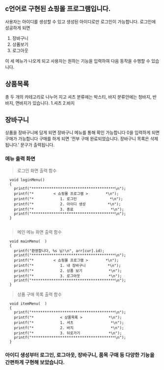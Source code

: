 ## c언어로 구현된 쇼핑몰 프로그램입니다.
사용자는 아이디를 생성할 수 있고 생성된 아이디로만 로그인이 가능합니다. 
로그인에 성공하게 되면 




1. 장바구니
2. 상품보기
3. 로그아웃 




이 세 메뉴가 나오게 되고 사용자는 원하는 기능을 입력하여 다음 동작을 수행할 수 있습니다.



## 상품목록
총 두 개의 카테고리로 나누어 지고 셔츠 분류에는 박스티, 바지 분류안에는 청바지, 반바지, 면바지가 있습니다. 
1.셔츠
2.바지



## 장바구니
상품을 장바구니에 담게 되면 장바구니 메뉴를 통해 확인 가능합니다
0을 입력하게 되면 구매가 가능합니다
구매를 하게 되면 '전부 구매 완료되었습니다. 장바구니 목록은 삭제됩니다.' 문구가 출력됩니다.

### 메뉴 출력 화면
  > 로그인 화면 출력 함수
  ```
    void loginMenu()
    {
      printf("**************************************\n");
      printf("*         < 쇼핑몰 프로그램 >        *\n");
      printf("*            1. 로그인               *\n");
      printf("*            2. 아이디 생성          *\n");
      printf("*            3. 종료                 *\n");
      printf("**************************************\n");
    }
    
  ```  
  
  
  > 메인 메뉴 화면 출력 함수
  ```
    void mainMenu(  )
    {
      printf("환영합니다, %s 님!\n", arr[cur].id);
      printf("**************************************\n");
      printf("*         < 쇼핑몰 프로그램 >        *\n");
      printf("*            1. 내 장바구니          *\n");
      printf("*            2. 상품 보기            *\n");
      printf("*            3. 로그아웃             *\n");
      printf("**************************************\n");
    }
  ```
  
  > 상품 구매 목록 출력 함수
  ```
    void itemMenu(  )
    {
      printf("**************************************\n");
      printf("*            < 상품목록 >            *\n");
      printf("*            1. 셔츠                 *\n");
      printf("*            2. 바지                 *\n");
      printf("*            3. 뒤로가기             *\n");
      printf("**************************************\n");
    }
  ```
  
  
  
### 아이디 생성부터 로그인, 로그아웃, 장바구니, 품목 구매 등 다양한 기능을 간편하게 구현해 보았습니다.
